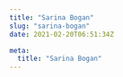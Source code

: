```yaml
---
title: "Sarina Bogan"
slug: "sarina-bogan"
date: 2021-02-20T06:51:34Z

meta:
  title: "Sarina Bogan"
---
```


